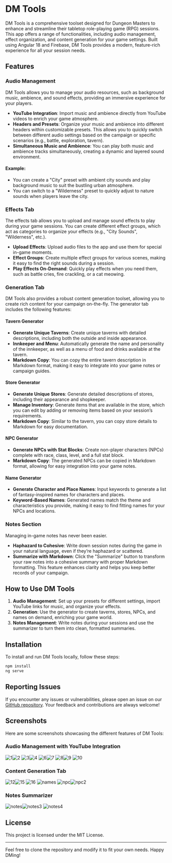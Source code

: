 # DM Tools

DM Tools is a comprehensive toolset designed for Dungeon Masters to enhance and streamline their tabletop role-playing game (RPG) sessions. This app offers a range of functionalities, including audio management, effect organization, and content generation for your game settings. Built using Angular 18 and Firebase, DM Tools provides a modern, feature-rich experience for all your session needs.

## Features

### Audio Management
DM Tools allows you to manage your audio resources, such as background music, ambience, and sound effects, providing an immersive experience for your players.

- **YouTube Integration**: Import music and ambience directly from YouTube videos to enrich your game atmosphere.
- **Headers and Presets**: Organize your music and ambience into different headers within customizable presets. This allows you to quickly switch between different audio settings based on the campaign or specific scenarios (e.g., battle, exploration, tavern).
- **Simultaneous Music and Ambience**: You can play both music and ambience tracks simultaneously, creating a dynamic and layered sound environment.

#### Example:
- You can create a "City" preset with ambient city sounds and play background music to suit the bustling urban atmosphere.
- You can switch to a "Wilderness" preset to quickly adjust to nature sounds when players leave the city.

### Effects Tab
The effects tab allows you to upload and manage sound effects to play during your game sessions. You can create different effect groups, which act as categories to organize your effects (e.g., "City Sounds", "Wilderness", etc.).

- **Upload Effects**: Upload audio files to the app and use them for special in-game moments.
- **Effect Groups**: Create multiple effect groups for various scenes, making it easy to find the right sounds during a session.
- **Play Effects On-Demand**: Quickly play effects when you need them, such as battle cries, fire crackling, or a cat meowing.

### Generation Tab
DM Tools also provides a robust content generation toolset, allowing you to create rich content for your campaign on-the-fly. The generator tab includes the following features:

#### Tavern Generator
- **Generate Unique Taverns**: Create unique taverns with detailed descriptions, including both the outside and inside appearance.
- **Innkeeper and Menu**: Automatically generate the name and personality of the innkeeper, as well as a menu of food and drinks available at the tavern.
- **Markdown Copy**: You can copy the entire tavern description in Markdown format, making it easy to integrate into your game notes or campaign guides.

#### Store Generator
- **Generate Unique Stores**: Generate detailed descriptions of stores, including their appearance and shopkeeper.
- **Manage Inventory**: Generate items that are available in the store, which you can edit by adding or removing items based on your session’s requirements.
- **Markdown Copy**: Similar to the tavern, you can copy store details to Markdown for easy documentation.

#### NPC Generator
- **Generate NPCs with Stat Blocks**: Create non-player characters (NPCs) complete with race, class, level, and a full stat block.
- **Markdown Copy**: The generated NPCs can be copied in Markdown format, allowing for easy integration into your game notes.

#### Name Generator
- **Generate Character and Place Names**: Input keywords to generate a list of fantasy-inspired names for characters and places.
- **Keyword-Based Names**: Generated names match the theme and characteristics you provide, making it easy to find fitting names for your NPCs and locations.

### Notes Section
Managing in-game notes has never been easier.
- **Haphazard to Cohesive**: Write down session notes during the game in your natural language, even if they’re haphazard or scattered.
- **Summarize with Markdown**: Click the "Summarize" button to transform your raw notes into a cohesive summary with proper Markdown formatting. This feature enhances clarity and helps you keep better records of your campaign.

## How to Use DM Tools
1. **Audio Management**: Set up your presets for different settings, import YouTube links for music, and organize your effects.
2. **Generation**: Use the generator to create taverns, stores, NPCs, and names on demand, enriching your game world.
3. **Notes Management**: Write notes during your sessions and use the summarizer to turn them into clean, formatted summaries.

## Installation
To install and run DM Tools locally, follow these steps:

```bash
npm install
ng serve
```

## Reporting Issues
If you encounter any issues or vulnerabilities, please open an issue on our [GitHub repository](https://github.com/your-repository-url). Your feedback and contributions are always welcome!

## Screenshots
Here are some screenshots showcasing the different features of DM Tools:

### Audio Management with YouTube Integration

![1](https://github.com/user-attachments/assets/25d40b66-e31e-4212-9b89-d9332b2db1e9)![2](https://github.com/user-attachments/assets/b11d2fd5-68d2-4448-b33d-58b9f624174c)
![3](https://github.com/user-attachments/assets/bb65c7f2-5a9e-492f-8d09-24513dee80dd)![4](https://github.com/user-attachments/assets/21c8d0bc-d557-49d0-9f6f-58c20d5d183f)
![6](https://github.com/user-attachments/assets/1bab6893-a840-4d78-bd45-f9df36fe8df5)![7](https://github.com/user-attachments/assets/9b3ecdf8-ada1-4eb6-9067-731e5728ddc0)
![8](https://github.com/user-attachments/assets/efcbf462-1f90-421c-afc7-adde1ed6c2e6)![9](https://github.com/user-attachments/assets/7bae5b6b-deda-468a-af92-9748c094cd80)
![10](https://github.com/user-attachments/assets/f7d87132-f7be-4de2-818e-5d571faaf053)

### Content Generation Tab
![12](https://github.com/user-attachments/assets/1d2657b4-86e0-42d3-afa4-eb29aa30c110)![15](https://github.com/user-attachments/assets/ae029d41-952e-4b4a-ac0d-02484c1ff186)
![16](https://github.com/user-attachments/assets/ac7eb622-fb50-42c0-b91d-a5912f867772)
![names](https://github.com/user-attachments/assets/f2cf3a7d-d023-45b7-8699-039e11e2a1e5)
![npc](https://github.com/user-attachments/assets/e4cbf17c-dfff-45bb-96ac-3a14ebaf2953)![npc2](https://github.com/user-attachments/assets/5c7b7ffb-2bba-4e8e-b5ec-a8bb46d90130)

### Notes Summarizer
![notes](https://github.com/user-attachments/assets/8287debd-11fb-4f7d-bf4a-37c5b09fc11b)![notes3](https://github.com/user-attachments/assets/b0a84143-5656-4bf6-90e0-bff9f0dd2dc6)
![notes4](https://github.com/user-attachments/assets/83a15727-620b-404e-a8c7-c01c4a5f0eae)

## License
This project is licensed under the MIT License. 

---
Feel free to clone the repository and modify it to fit your own needs. Happy DMing!


